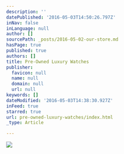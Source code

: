 ```yaml
---
description: ''
datePublished: '2016-05-03T14:50:26.797Z'
inNav: false
inLanguage: null
author: []
sourcePath: _posts/2016-05-02-our-store.md
hasPage: true
published: true
authors: []
title: Pre-Owned Luxury Watches
publisher:
  favicon: null
  name: null
  domain: null
  url: null
keywords: []
dateModified: '2016-05-03T14:38:30.927Z'
inFeed: true
starred: true
url: pre-owned-luxury-watches/index.html
_type: Article

---
```

![](https://the-grid-user-content.s3-us-west-2.amazonaws.com/57d5a433-6784-46a5-bff7-249614dd5f2e.jpg)